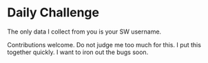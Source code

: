 # Daily Challenge

The only data I collect from you is your SW username.

Contributions welcome. Do not judge me too much for this. I put this together quickly. I want to iron out the bugs soon.
